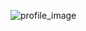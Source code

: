 ![profile_image](https://avatars1.githubusercontent.com/u/26352680?s=400&u=6287a3f93c83a98a5fb1c21b3ff9094b836a83d6&v=4)
